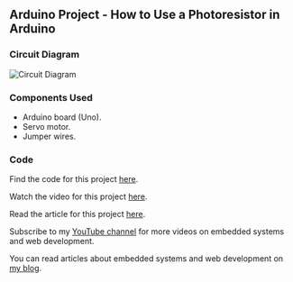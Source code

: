## Arduino Project - How to Use a Photoresistor in Arduino

### Circuit Diagram

![Circuit Diagram](/circuit-diagram.png)

### Components Used
- Arduino board (Uno).
- Servo motor.
- Jumper wires.

### Code

Find the code for this project [here](https://github.com/ihechikara/servo-motor-arduino/blob/main/servo.ino).

Watch the video for this project [here]().

Read the article for this project [here](https://ihechikara.com/posts/how-to-control-servo-arduino/).

Subscribe to my [YouTube channel](https://www.youtube.com/@Ihechikara) for more videos on embedded systems and web development.

You can read articles about embedded systems and web development on [my blog](https://ihechikara.com/).